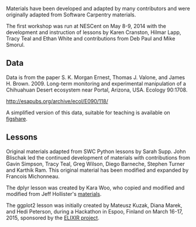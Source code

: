 Materials have been developed and adapted by many contributors and were
originally adapted from Software Carpentry materials.

The first workshop was run at NESCent on May 8-9, 2014 with the development and
instruction of lessons by Karen Cranston, Hilmar Lapp, Tracy Teal and Ethan
White and contributions from Deb Paul and Mike Smorul.

## Data

Data is from the paper S. K. Morgan Ernest, Thomas J. Valone, and James
H. Brown. 2009. Long-term monitoring and experimental manipulation of a
Chihuahuan Desert ecosystem near Portal, Arizona, USA. Ecology 90:1708.

http://esapubs.org/archive/ecol/E090/118/

A simplified version of this data, suitable for teaching is available on
[figshare](https://dx.doi.org/10.6084/m9.figshare.1314459.v5).

## Lessons

Original materials adapted from SWC Python lessons by Sarah Supp. John Blischak
led the continued development of materials with contributions from Gavin
Simpson, Tracy Teal, Greg Wilson, Diego Barneche, Stephen Turner and Karthik
Ram. This original material has been modified and expanded by Francois
Michonneau.

The dplyr lesson was created by Kara Woo, who copied and modified and modified
from Jeff Hollister's
[materials](http://usepa.github.io/introR/2015/01/14/03-Clean/).

The ggplot2 lesson was initially created by Mateusz Kuzak, Diana Marek, and Hedi
Peterson, during a Hackathon in Espoo, Finland on March 16-17, 2015, sponsored
by the [ELIXIR project](http://elixir-europe.org/).
